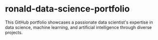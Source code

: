 # ronald-data-science-portfolio
This GitHub portfolio showcases a passionate data scientist's expertise in data science, machine learning, and artificial intelligence through diverse projects. 
